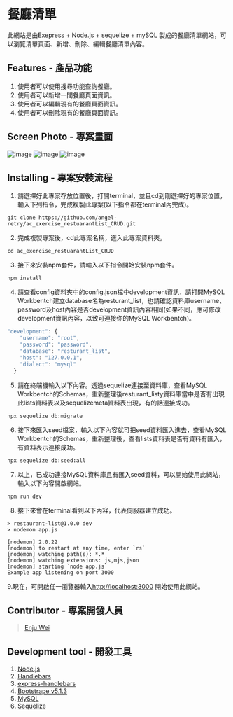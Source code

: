 # 餐廳清單
此網站是由Exepress + Node.js + sequelize + mySQL 製成的餐廳清單網站，可以瀏覽清單頁面、新增、刪除、編輯餐廳清單內容。

## Features - 產品功能

1. 使用者可以使用搜尋功能查詢餐廳。
2. 使用者可以新增一間餐廳頁面資訊。
3. 使用者可以編輯現有的餐廳頁面資訊。
4. 使用者可以刪除現有的餐廳頁面資訊。

## Screen Photo - 專案畫面
![image](https://github.com/angel-retry/ac_exercise_restuarantList_CRUD/assets/71422058/dddb2841-f84c-4b2c-895a-7f14266ae143)
![image](https://github.com/angel-retry/ac_exercise_restuarantList_CRUD/assets/71422058/a4331b69-097f-42de-9aff-bcd3ab133080)
![image](https://github.com/angel-retry/ac_exercise_restuarantList_CRUD/assets/71422058/ca87ee55-3baa-4fcb-a06e-67eeffecf96a)

## Installing - 專案安裝流程
1. 請選擇好此專案存放位置後，打開terminal，並且cd到剛選擇好的專案位置，輸入下列指令，完成複製此專案(以下指令都在terminal內完成)。
```
git clone https://github.com/angel-retry/ac_exercise_restuarantList_CRUD.git
```
2. 完成複製專案後，cd此專案名稱，進入此專案資料夾。
```
cd ac_exercise_restuarantList_CRUD
```
3. 接下來安裝npm套件，請輸入以下指令開始安裝npm套件。
```
npm install
```
4. 請查看config資料夾中的config.json檔中development資訊，請打開MySQL Workbentch建立database名為resturant_list，也請確認資料庫username、password及host內容是否development資訊內容相同(如果不同，應可修改development資訊內容，以致可連接你的MySQL Workbentch)。
```js
"development": {
    "username": "root",
    "password": "password",
    "database": "resturant_list",
    "host": "127.0.0.1",
    "dialect": "mysql"
  }
```
5. 請在終端機輸入以下內容。透過sequelize連接至資料庫，查看MySQL Workbentch的Schemas，重新整理後resturant_listy資料庫當中是否有出現此lists資料表以及sequelizemeta資料表出現，有的話連接成功。
```
npx sequelize db:migrate
```
6. 接下來匯入seed檔案，輸入以下內容就可把seed資料匯入進去，查看MySQL Workbentch的Schemas，重新整理後，查看lists資料表是否有資料有匯入，有資料表示連接成功。
```
npx sequelize db:seed:all
```
7. 以上，已成功連接MySQL資料庫且有匯入seed資料，可以開始使用此網站，輸入以下內容開啟網站。
```
npm run dev
```
8. 接下來會在terminal看到以下內容，代表伺服器建立成功。
```
> restaurant-list@1.0.0 dev
> nodemon app.js

[nodemon] 2.0.22
[nodemon] to restart at any time, enter `rs`
[nodemon] watching path(s): *.*
[nodemon] watching extensions: js,mjs,json
[nodemon] starting `node app.js`
Example app listening on port 3000
```
9.現在，可開啟任一瀏覽器輸入[http://localhost:3000](http://localhost:3000) 開始使用此網站。



## Contributor - 專案開發人員
> [Enju Wei](https://github.com/angel-retry)

## Development tool - 開發工具
1. [Node.js](https://nodejs.org/en/)
2. [Handlebars](https://handlebarsjs.com/)
3. [express-handlebars](https://github.com/express-handlebars/express-handlebars)
4. [Bootstrape v5.1.3](https://getbootstrap.com/)
5. [MySQL](https://www.mysql.com/)
6. [Sequelize](https://sequelize.org/)
